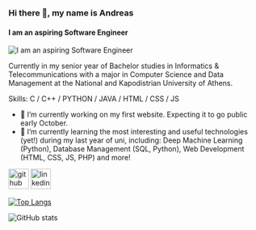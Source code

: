 ### Hi there 👋, my name is Andreas
#### I am an aspiring Software Engineer
![I am an aspiring Software Engineer](https://arturssmirnovs.github.io/github-profile-readme-generator/images/banner.png)

Currently in my senior year of Bachelor studies in Informatics & Telecommunications with a major in Computer Science and Data Management at the National and Kapodistrian University of Athens.

Skills: C / C++ / PYTHON / JAVA / HTML / CSS / JS

- 🔭 I’m currently working on my first website. Expecting it to go public early October. 
- 🌱 I’m currently learning the most interesting and useful technologies (yet!) during my last year of uni, including: Deep Machine Learning (Python), Database Management (SQL, Python), Web Development (HTML, CSS, JS, PHP) and more! 


[<img src='https://cdn.jsdelivr.net/npm/simple-icons@3.0.1/icons/github.svg' alt='github' height='40'>](https://github.com/AndreasAnastasopoulos)  [<img src='https://cdn.jsdelivr.net/npm/simple-icons@3.0.1/icons/linkedin.svg' alt='linkedin' height='40'>](https://www.linkedin.com/in/andreas-anastasopoulos-9904a0244/)  

[![Top Langs](https://github-readme-stats.vercel.app/api/top-langs/?username=AndreasAnastasopoulos)](https://github.com/anuraghazra/github-readme-stats)

![GitHub stats](https://github-readme-stats.vercel.app/api?username=AndreasAnastasopoulos&show_icons=true)  

